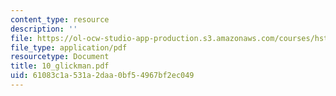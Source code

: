 ```yaml
---
content_type: resource
description: ''
file: https://ol-ocw-studio-app-production.s3.amazonaws.com/courses/hst-121-gastroenterology-fall-2005/61083c1a531a2daa0bf54967bf2ec049_10_glickman.pdf
file_type: application/pdf
resourcetype: Document
title: 10_glickman.pdf
uid: 61083c1a-531a-2daa-0bf5-4967bf2ec049
---
```


